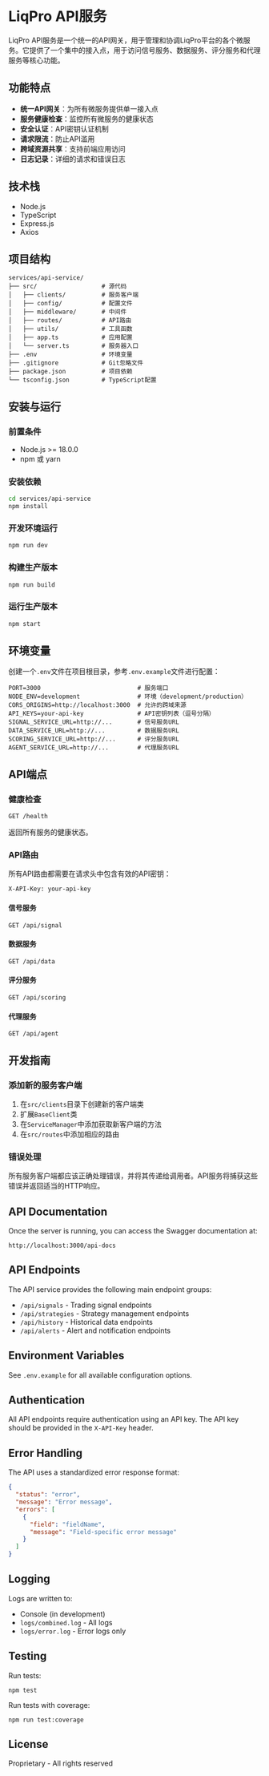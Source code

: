 # LiqPro API服务

LiqPro API服务是一个统一的API网关，用于管理和协调LiqPro平台的各个微服务。它提供了一个集中的接入点，用于访问信号服务、数据服务、评分服务和代理服务等核心功能。

## 功能特点

- **统一API网关**：为所有微服务提供单一接入点
- **服务健康检查**：监控所有微服务的健康状态
- **安全认证**：API密钥认证机制
- **请求限流**：防止API滥用
- **跨域资源共享**：支持前端应用访问
- **日志记录**：详细的请求和错误日志

## 技术栈

- Node.js
- TypeScript
- Express.js
- Axios

## 项目结构

```
services/api-service/
├── src/                  # 源代码
│   ├── clients/          # 服务客户端
│   ├── config/           # 配置文件
│   ├── middleware/       # 中间件
│   ├── routes/           # API路由
│   ├── utils/            # 工具函数
│   ├── app.ts            # 应用配置
│   └── server.ts         # 服务器入口
├── .env                  # 环境变量
├── .gitignore            # Git忽略文件
├── package.json          # 项目依赖
└── tsconfig.json         # TypeScript配置
```

## 安装与运行

### 前置条件

- Node.js >= 18.0.0
- npm 或 yarn

### 安装依赖

```bash
cd services/api-service
npm install
```

### 开发环境运行

```bash
npm run dev
```

### 构建生产版本

```bash
npm run build
```

### 运行生产版本

```bash
npm start
```

## 环境变量

创建一个`.env`文件在项目根目录，参考`.env.example`文件进行配置：

```
PORT=3000                           # 服务端口
NODE_ENV=development                # 环境（development/production）
CORS_ORIGINS=http://localhost:3000  # 允许的跨域来源
API_KEYS=your-api-key               # API密钥列表（逗号分隔）
SIGNAL_SERVICE_URL=http://...       # 信号服务URL
DATA_SERVICE_URL=http://...         # 数据服务URL
SCORING_SERVICE_URL=http://...      # 评分服务URL
AGENT_SERVICE_URL=http://...        # 代理服务URL
```

## API端点

### 健康检查

```
GET /health
```

返回所有服务的健康状态。

### API路由

所有API路由都需要在请求头中包含有效的API密钥：

```
X-API-Key: your-api-key
```

#### 信号服务

```
GET /api/signal
```

#### 数据服务

```
GET /api/data
```

#### 评分服务

```
GET /api/scoring
```

#### 代理服务

```
GET /api/agent
```

## 开发指南

### 添加新的服务客户端

1. 在`src/clients`目录下创建新的客户端类
2. 扩展`BaseClient`类
3. 在`ServiceManager`中添加获取新客户端的方法
4. 在`src/routes`中添加相应的路由

### 错误处理

所有服务客户端都应该正确处理错误，并将其传递给调用者。API服务将捕获这些错误并返回适当的HTTP响应。

## API Documentation

Once the server is running, you can access the Swagger documentation at:

```
http://localhost:3000/api-docs
```

## API Endpoints

The API service provides the following main endpoint groups:

- `/api/signals` - Trading signal endpoints
- `/api/strategies` - Strategy management endpoints
- `/api/history` - Historical data endpoints
- `/api/alerts` - Alert and notification endpoints

## Environment Variables

See `.env.example` for all available configuration options.

## Authentication

All API endpoints require authentication using an API key. The API key should be provided in the `X-API-Key` header.

## Error Handling

The API uses a standardized error response format:

```json
{
  "status": "error",
  "message": "Error message",
  "errors": [
    {
      "field": "fieldName",
      "message": "Field-specific error message"
    }
  ]
}
```

## Logging

Logs are written to:
- Console (in development)
- `logs/combined.log` - All logs
- `logs/error.log` - Error logs only

## Testing

Run tests:

```
npm test
```

Run tests with coverage:

```
npm run test:coverage
```

## License

Proprietary - All rights reserved 